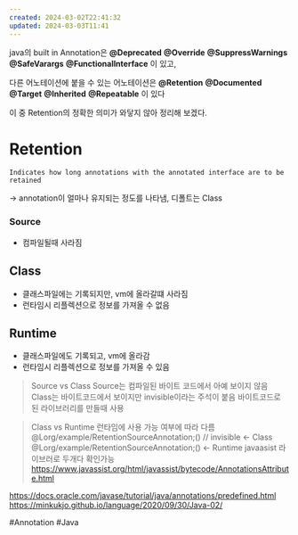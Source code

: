 ```yaml
---
created: 2024-03-02T22:41:32
updated: 2024-03-03T11:41
---
```

java의 built in Annotation은
**@Deprecated**
**@Override**
**@SuppressWarnings**
**@SafeVarargs**
**@FunctionalInterface**
이 있고,

다른 어노테이션에 붙을 수 있는 어노테이션은
**@Retention**
**@Documented**
**@Target**
**@Inherited**
**@Repeatable**
이 있다

이 중 Retention의 정확한 의미가 와닿지 않아 정리해 보겠다.

# Retention
```
Indicates how long annotations with the annotated interface are to be retained
```
-> annotation이 얼마나 유지되는 정도를 나타냄, 디폴트는 Class
### Source
- 컴파일될때 사라짐

## Class
- 클래스파일에는 기록되지만, vm에 올라갈떄 사라짐
- 런타임시 리플렉션으로 정보를 가져올 수 없음
 
## Runtime
- 클래스파일에도 기록되고, vm에 올라감
- 런타임시 리플렉션으로 정보를 가져올 수 있음


> Source vs Class
> 	Source는 컴파일된 바이트 코드에서 아예 보이지 않음
> 	Class는 바이트코드에서 보이지만 invisible이라는 주석이 붙음
> 	바이트코드로 된 라이브러리를 만들때 사용

> Class vs Runtime
> 	런타임에 사용 가능 여부에 따라 다름
> 	@Lorg/example/RetentionSourceAnnotation;() // invisible <- Class
> 	@Lorg/example/RetentionSourceAnnotation;() <- Runtime
> 	javaasist 라이브러로 두개다 확인가능
> 	https://www.javassist.org/html/javassist/bytecode/AnnotationsAttribute.html


https://docs.oracle.com/javase/tutorial/java/annotations/predefined.html
https://minkukjo.github.io/language/2020/09/30/Java-02/

#Annotation
#Java 
